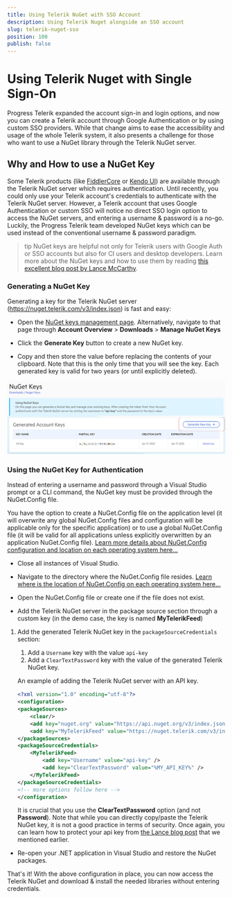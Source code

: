 ```yaml
---
title: Using Telerik NuGet with SSO Account
description: Using Telerik Nuget alongside an SSO account
slug: telerik-nuget-sso
position: 100
publish: false
---
```



# Using Telerik Nuget with Single Sign-On


Progress Telerik expanded the account sign-in and login options, and now you can create a Telerik account through Google Authentication or by using custom SSO providers. While that change aims to ease the accessibility and usage of the whole Telerik system, it also presents a challenge for those who want to use a NuGet library through the Telerik NuGet server.

## Why and How to use a NuGet Key

Some Telerik products (like [FiddlerCore](https://docs.telerik.com/fiddlercore/getting-started/telerik-nuget-server) or [Kendo UI](https://docs.telerik.com/kendo-ui/intro/installation/nuget-install)) are available through the Telerik NuGet server which requires authentication. Until recently, you could only use your Telerik account's credentials to authenticate with the Telerik NuGet server. However, a Telerik account that uses Google Authentication or custom SSO will notice no direct SSO login option to access the NuGet servers, and entering a username & password is a no-go. Luckily, the Progress Telerik team developed NuGet keys which can be used instead of the conventional username & password paradigm. 

>tip NuGet keys are helpful not only for Telerik users with Google Auth or SSO accounts but also for CI users and desktop developers. Learn more about the NuGet keys and how to use them by reading [this excellent blog post by Lance McCarthy](https://www.telerik.com/blogs/announcing-nuget-keys).

### Generating a NuGet Key

Generating a key for the Telerik NuGet server (https://nuget.telerik.com/v3/index.json) is fast and easy:

- Open the [NuGet keys management page](https://www.telerik.com/account/downloads/nuget-keys). Alternatively, navigate to that page through **Account Overview** > **Downloads** > **Manage NuGet Keys**

- Click the **Generate Key** button to create a new NuGet key. 

- Copy and then store the value before replacing the contents of your clipboard. Note that this is the only time that you will see the key. Each generated key is valid for two years (or until explicitly deleted).

![Generate new key](./images/nuget-keys-telerik-001.png)


### Using the NuGet Key for Authentication

Instead of entering a username and password through a Visual Studio prompt or a CLI command, the NuGet key must be provided through the NuGet.Config file. 

You have the option to create a NuGet.Config file on the application level (it will overwrite any global NuGet.Config files and configuration will be applicable only for the specific application) or to use a global NuGet.Config file (it will be valid for all applications unless explicitly overwritten by an application NuGet.Config file). [Learn more details about NuGet.Config configuration and location on each operating system here...](https://learn.microsoft.com/en-us/nuget/consume-packages/configuring-nuget-behavior)


- Close all instances of Visual Studio.

- Navigate to the directory where the NuGet.Config file resides. [Learn where is the location of NuGet.Config on each operating system here...](https://learn.microsoft.com/en-us/nuget/consume-packages/configuring-nuget-behavior#config-file-locations-and-uses)

- Open the NuGet.Config file or create one if the file does not exist.

- Add the Telerik NuGet server in the package source section through a custom key (in the demo case, the key is named **MyTelerikFeed**)

1. Add the generated Telerik NuGet key in the `packageSourceCredentials` section:
   1. Add a `Username` key with the value `api-key`
   1. Add a `ClearTextPassword` key with the value of the generated Telerik NuGet key.

    An example of adding the Telerik NuGet server with an API key.
    ```XML
    <?xml version="1.0" encoding="utf-8"?>
    <configuration>
    <packageSources>
        <clear/>
        <add key="nuget.org" value="https://api.nuget.org/v3/index.json" protocolVersion="3" />
        <add key="MyTelerikFeed" value="https://nuget.telerik.com/v3/index.json" protocolVersion="3"/>
    </packageSources>
    <packageSourceCredentials>
        <MyTelerikFeed>
            <add key="Username" value="api-key" />
            <add key="ClearTextPassword" value="%MY_API_KEY%" />
        </MyTelerikFeed>
    </packageSourceCredentials>
    <!-- more options follow here -->
    </configuration>

    ```

    It is crucial that you use the **ClearTextPassword** option (and not **Password**). Note that while you can directly copy/paste the Telerik NuGet key, it is not a good practice in terms of security. Once again, you can learn how to protect your api key from [the Lance blog post](https://www.telerik.com/blogs/announcing-nuget-keys) that we mentioned earlier.


- Re-open your .NET application in Visual Studio and restore the NuGet packages.

That's it! With the above configuration in place, you can now access the Telerik NuGet and download & install the needed libraries without entering credentials.